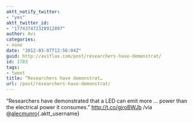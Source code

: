 ```yaml
---
aktt_notify_twitter:
- "yes"
aktt_twitter_id:
- "177437472328912897"
author: Avi
categories:
- none
date: "2012-03-07T12:56:04Z"
guid: http://aviflax.com/post/researchers-have-demonstrat/
id: 1783
tags:
- tweet
title: “Researchers have demonstrat…
url: /post/researchers-have-demonstrat/
---
```

“Researchers have demonstrated that a LED can emit more … power than the electrical power it consumes.” <a href="http://t.co/gjroBWJb" rel="nofollow">http://t.co/gjroBWJb</a> /via @[alecmunro](http://twitter.com/alecmunro){.aktt_username}